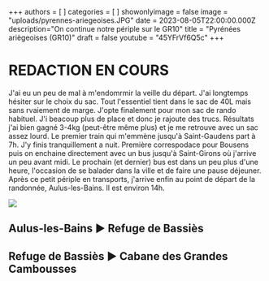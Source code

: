 +++
authors = [ ]
categories = [ ]
showonlyimage = false
image = "uploads/pyrennes-ariegeoises.JPG"
date = 2023-08-05T22:00:00.000Z
description="On continue notre périple sur le GR10"
title = "Pyrénées ariègeoises (GR10)"
draft = false
youtube = "45YFrVf6Q5c"
+++

# REDACTION EN COURS

J'ai eu un peu de mal à m'endomrmir la veille du départ. J'ai longtemps hésiter sur le choix du sac. Tout l'essentiel tient dans le sac de 40L mais sans rvaiement de marge. J'opte finalement pour mon sac de rando habituel. J'i beacoup plus de place et donc je rajoute des trucs. Résultats j'ai bien gagné 3-4kg (peut-être même plus) et je me retrouve avec un sac assez lourd. Le premier train qui m'emmène jusqu'à Saint-Gaudens part à 7h. J'y finis tranquillement a nuit. Première correspodace pour Bousens puis on enchaine directement avec un bus jusqu'à Saint-Girons où j'arrive un peu avant midi. Le prochain (et dernier) bus est dans un peu plus d'une heure, l'occasion de se balader dans la ville et de faire une pause déjeuner. Après ce petit périple en transports, j'arrive enfin au point de départ de la randonnée, Aulus-les-Bains. Il est environ 14h. 

![](https://lh3.googleusercontent.com/pw/AIL4fc_2YlEqZw3nT1EmRMxKjfssc6GVcb5V1jk0vTY80JsPHdPyJITtUGaaUhbJCdtRXomvJj2o0lMsG3t3wzSB8DvzAlA0dLxiCGT8ozMHrv_-xY2uyVO_ZaBC1A5BVPOXdV6JiOugPMkWs712Qxtc2Tg9TfgoUlZM7DegPDwekddXsEOi_zRvmfGIIVdwpJjTJqpILe_wvWjz1DlILhbgzeSm8hWDH0TheNWbN8ScGJpqR_hj6I8xSpPzpLAbHEO_ecjzV2mEzFiCILs560pm9orrqgcB2CvyFCzDROI04dtMl2WW3qD3u9m_8KJmkEsHEBtKkxByauQrgQhGS0BBzsYYlZ9iEmoQHCzOJTf2smnXKwyuSP-yjDUS_AGIVIJJKAuMeeyy3Iirk6ABJoBNSyHhea1eL6emLGEIX3YwYR9JI-kL7S-V2yJ_-uk-zj9giIW-6IDIY6OoT0sxlMXkX8BwHnLwKFo2A8yXmabYc5Mg_PGx2ntTkRPTkw_WigFabHAxCooIQEqiHHoqcowbd0wwClQrP-ELUb30O_jkn-he4C6EWe7l09RR4dom5TQaDt0FReemLIuDgJ78yObnVa5EODIzZG2C_L-bjeGPscoGoDFePNlh8XXC_d1uSZFlN0exHWuY19uCb1zDeJswrTbTSSj_UwBjHoC6LaEyp2W-D8hUiTX-7UhtBe1JP-fZmqaOAUBO23AnVu2YaqlelmWoSR6UUKNHEDmkyJBPm60_rK0dL4GQuPWt0zM3uhbhbl4h_mVfl_Qm2-MidbIEASJ2WKdf-3TfunISmFv2eQpkeov-QXi8Y2HLLPaJ0cDgaqFT_kGzc9FFrCJtc7GJaAqHxrgGEpQKpYv01Y5IM2i7uRJy_LtHhERjxZUJxhP04vXVKj7pF9HxRT6VlniQ7VHyIys=w1268-h955-s-no?authuser=0 "")


## Aulus-les-Bains ► Refuge de Bassiès


## Refuge de Bassiès ► Cabane des Grandes Cambousses




